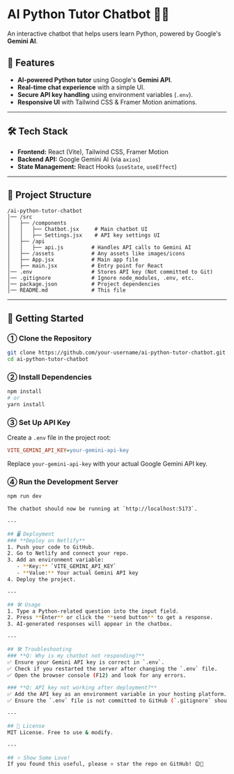# **AI Python Tutor Chatbot 🤖🐍**  
An interactive chatbot that helps users learn Python, powered by Google's **Gemini AI**.

## 🚀 **Features**
- **AI-powered Python tutor** using Google's **Gemini API**.
- **Real-time chat experience** with a simple UI.
- **Secure API key handling** using environment variables (`.env`).
- **Responsive UI** with Tailwind CSS & Framer Motion animations.

---

## 🛠 **Tech Stack**
- **Frontend:** React (Vite), Tailwind CSS, Framer Motion
- **Backend API:** Google Gemini AI (via `axios`)
- **State Management:** React Hooks (`useState`, `useEffect`)

---

## 📂 **Project Structure**
```
/ai-python-tutor-chatbot
│── /src
│   ├── /components
│   │   ├── Chatbot.jsx     # Main chatbot UI
│   │   ├── Settings.jsx    # API key settings UI
│   ├── /api
│   │   ├── api.js         # Handles API calls to Gemini AI
│   ├── /assets            # Any assets like images/icons
│   ├── App.jsx            # Main app file
│   ├── main.jsx           # Entry point for React
│── .env                   # Stores API key (Not committed to Git)
│── .gitignore             # Ignore node_modules, .env, etc.
│── package.json           # Project dependencies
│── README.md              # This file
```

---

## 📝 **Getting Started**
### **① Clone the Repository**
```sh
git clone https://github.com/your-username/ai-python-tutor-chatbot.git
cd ai-python-tutor-chatbot
```

### **② Install Dependencies**
```sh
npm install
# or
yarn install
```

### **③ Set Up API Key**
Create a `.env` file in the project root:
```ini
VITE_GEMINI_API_KEY=your-gemini-api-key
```
Replace `your-gemini-api-key` with your actual Google Gemini API key.

### **④ Run the Development Server**
```sh
npm run dev

The chatbot should now be running at `http://localhost:5173`.

---

## 🖥 Deployment
### **Deploy on Netlify**
1. Push your code to GitHub.
2. Go to Netlify and connect your repo.
3. Add an environment variable:
   - **Key:** `VITE_GEMINI_API_KEY`
   - **Value:** Your actual Gemini API key
4. Deploy the project.

---

## 🛠 Usage
1. Type a Python-related question into the input field.
2. Press **Enter** or click the **send button** to get a response.
3. AI-generated responses will appear in the chatbox.

---

## 🛠 Troubleshooting
### **Q: Why is my chatbot not responding?**
✅ Ensure your Gemini API key is correct in `.env`.
✅ Check if you restarted the server after changing the `.env` file.
✅ Open the browser console (F12) and look for any errors.

### **Q: API key not working after deployment?**
✅ Add the API key as an environment variable in your hosting platform.
✅ Ensure the `.env` file is not committed to GitHub (`.gitignore` should include `.env`).

---

## 🐝 License
MIT License. Free to use & modify.

---

## ⭐ Show Some Love!
If you found this useful, please ⭐ star the repo on GitHub! 😊🚀


